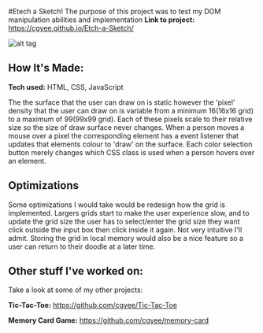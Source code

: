 #Etech a Sketch!
The purpose of this project was to test my DOM manipulation abilities and implementation
**Link to project:** https://cgyee.github.io/Etch-a-Sketch/

![alt tag](./Etch-a-Sketch.PNG)

## How It's Made:

**Tech used:** HTML, CSS, JavaScript

The the surface that the user can draw on is static however the 'pixel' density that the user can draw on is variable from a minimum 16(16x16 grid) to a maximum of 99(99x99 grid). Each of these pixels scale to their relative size so the size of draw surface never changes. When a person moves a mouse over a pixel the corresponding element has a event listener that updates that elements colour to 'draw' on the surface. Each color selection button merely changes which CSS class is used when a person hovers over an element.

## Optimizations

Some optimizations I would take would be redesign how the grid is implemented. Largers grids start to make the user experience slow, and to update the grid size the user has to select/enter the grid size they want click outside the input box then click inside it again. Not very intuitive I'll admit. Storing the grid in local memory would also be a nice feature so a user can return to their doodle at a later time.

## Other stuff I've worked on:
Take a look at some of my other projects:

**Tic-Tac-Toe:** https://github.com/cgyee/Tic-Tac-Toe

**Memory Card Game:** https://github.com/cgyee/memory-card

